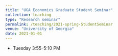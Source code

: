 ```yaml
---
title: "UGA Economics Graduate Student Seminar"
collection: teaching
type: "Research seminar"
permalink: /teaching/2021-spring-StudentSeminar
venue: "University of Georgia"
date: 2021-01-01
---
```


* Tuesday 3:55-5:10 PM
<!-- 
* [Zoom](https://zoom.us/j/93960550152) 
* [Schedule of Presentations](https://docs.google.com/spreadsheets/d/1GRE0b37lVgjZDOvep-lGNJ2X4hUYZhDBJcVNlVKcRV8/edit?usp=sharing) 
-->
